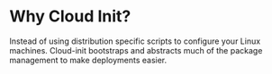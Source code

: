 # Why Cloud Init?

Instead of using distribution specific scripts to configure your Linux machines.
Cloud-init bootstraps and abstracts much of the package management to make deployments
easier.
